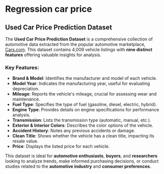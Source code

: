 # Regression car price

## Used Car Price Prediction Dataset

The **Used Car Price Prediction Dataset** is a comprehensive collection of automotive data extracted from the popular automotive marketplace, [Cars.com](https://www.cars.com). This dataset contains 4,009 vehicle listings with **nine distinct features** offering valuable insights for analysis.

### Key Features:
- **Brand & Model**: Identifies the manufacturer and model of each vehicle.
- **Model Year**: Indicates the manufacturing year, useful for evaluating depreciation.
- **Mileage**: Reports the vehicle's mileage, crucial for assessing wear and maintenance.
- **Fuel Type**: Specifies the type of fuel (gasoline, diesel, electric, hybrid).
- **Engine Type**: Provides details on engine specifications for performance analysis.
- **Transmission**: Lists the transmission type (automatic, manual, etc.).
- **Exterior & Interior Colors**: Describes the color options of the vehicle.
- **Accident History**: Notes any previous accidents or damage.
- **Clean Title**: Shows whether the vehicle has a clean title, impacting its resale value.
- **Price**: Displays the listed price for each vehicle.

This dataset is ideal for **automotive enthusiasts**, **buyers**, and **researchers** looking to analyze trends, make informed purchasing decisions, or conduct studies related to the **automotive industry** and **consumer preferences**.